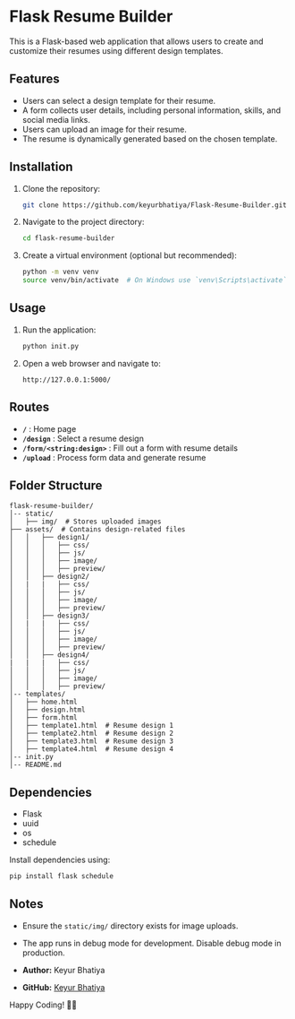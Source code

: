 # Flask Resume Builder

This is a Flask-based web application that allows users to create and customize their resumes using different design templates.

## Features
- Users can select a design template for their resume.
- A form collects user details, including personal information, skills, and social media links.
- Users can upload an image for their resume.
- The resume is dynamically generated based on the chosen template.

## Installation

1. Clone the repository:
   ```sh
   git clone https://github.com/keyurbhatiya/Flask-Resume-Builder.git
   ```
2. Navigate to the project directory:
   ```sh
   cd flask-resume-builder
   ```
3. Create a virtual environment (optional but recommended):
   ```sh
   python -m venv venv
   source venv/bin/activate  # On Windows use `venv\Scripts\activate`
   ```

## Usage

1. Run the application:
   ```sh
   python init.py
   ```
2. Open a web browser and navigate to:
   ```
   http://127.0.0.1:5000/
   ```

## Routes

- **`/`** : Home page
- **`/design`** : Select a resume design
- **`/form/<string:design>`** : Fill out a form with resume details
- **`/upload`** : Process form data and generate resume

## Folder Structure
```
flask-resume-builder/
│-- static/
│   ├── img/  # Stores uploaded images
├── assets/  # Contains design-related files
│   │   ├── design1/
│   │   │   ├── css/
│   │   │   ├── js/
│   │   │   ├── image/
│   │   │   ├── preview/
│   │   ├── design2/
│   |   |   ├── css/
│   │   │   ├── js/
│   │   │   ├── image/
│   │   │   ├── preview/
│   │   ├── design3/
│   |   |   ├── css/
│   │   │   ├── js/
│   │   │   ├── image/
│   │   │   ├── preview/
│   │   ├── design4/
|   |   |   ├── css/
│   │   │   ├── js/
│   │   │   ├── image/
│   │   │   ├── preview/
│-- templates/
│   ├── home.html
│   ├── design.html
│   ├── form.html
│   ├── template1.html  # Resume design 1
│   ├── template2.html  # Resume design 2
│   ├── template3.html  # Resume design 3
│   ├── template4.html  # Resume design 4
│-- init.py
│-- README.md
```

## Dependencies
- Flask
- uuid
- os
- schedule

Install dependencies using:
```sh
pip install flask schedule
```

## Notes
- Ensure the `static/img/` directory exists for image uploads.
- The app runs in debug mode for development. Disable debug mode in production.


- **Author:** Keyur Bhatiya  
- **GitHub:** [Keyur Bhatiya](https://github.com/keyurbhatiya)

Happy Coding! 🎯🔥
